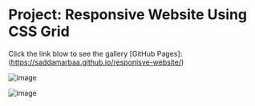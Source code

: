 # Project: Responsive Website Using CSS Grid 

Click the link blow to see the gallery [GitHub Pages]: (https://saddamarbaa.github.io/responisve-website/)


![image](https://user-images.githubusercontent.com/51326421/102723560-5ef24800-433b-11eb-81f7-82eca0b92948.png)


![image](https://user-images.githubusercontent.com/51326421/102723648-e475f800-433b-11eb-92ca-ff0ed48662c1.png)


